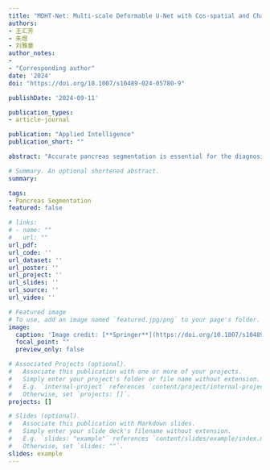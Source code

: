 ```yaml
---
title: "MDHT-Net: Multi-scale Deformable U-Net with Cos-spatial and Channel Hybrid Transformer for Pancreas Segmentation"
authors:
- 王汇芳
- 朱煜
- 刘雅童
author_notes:
- 
- "Corresponding author"
date: '2024'
doi: "https://doi.org/10.1007/s10489-024-05780-9"

publishDate: '2024-09-11'

publication_types:
- article-journal

publication: "Applied Intelligence"
publication_short: ""

abstract: "Accurate pancreas segmentation is essential for the diagnosis of pancreas disease, while it is still challenging due to the variable structure and small size of the pancreas. In this paper, we propose a Multi-scale Deformable U-Net with Cos-spatial and Channel Hybrid Transformer (MDHT-Net) for pancreas segmentation. To mitigate the ambiguity between the codec stages, the Cos-spatial and Channel Hybrid Transformer (CCHT) module is designed as a novel skip connection, enhancing the network’s ability to perceive spatial information and reveal the inter-channel relationships within different layers’ features. Furthermore, the CCHT efficiently aggregates multi-stage contextual information by improving the self-attention mechanism in two different manners, overcoming the limitation of computational complexity. In addition, to comprehensively understand deep semantic information, the Multi-scale Feature Adaptive-extraction (MFA) module is proposed to dynamically enhance the network’s receptive field by integrating the pancreas characteristics of scale variations. The experimental results present that our proposed MDHT-Net achieves superior performance compared to other existing state-of-the-art methods on two public pancreas datasets, with the mean Dice coefficient of 91.07% for NIH and 91.52% for MSD, respectively. Given the effectiveness and advantages of our proposed MDHT-Net, it is expected to be a potential tool to assist clinicians in detecting pancreas disease and making reasonable treatment plans."

# Summary. An optional shortened abstract.
summary: 

tags:
- Pancreas Segmentation
featured: false

# links:
# - name: ""
#   url: ""
url_pdf: 
url_code: ''
url_dataset: ''
url_poster: ''
url_project: ''
url_slides: ''
url_source: ''
url_video: ''

# Featured image
# To use, add an image named `featured.jpg/png` to your page's folder. 
image:
  caption: 'Image credit: [**Springer**](https://doi.org/10.1007/s10489-024-05780-9)'
  focal_point: ""
  preview_only: false

# Associated Projects (optional).
#   Associate this publication with one or more of your projects.
#   Simply enter your project's folder or file name without extension.
#   E.g. `internal-project` references `content/project/internal-project/index.md`.
#   Otherwise, set `projects: []`.
projects: []

# Slides (optional).
#   Associate this publication with Markdown slides.
#   Simply enter your slide deck's filename without extension.
#   E.g. `slides: "example"` references `content/slides/example/index.md`.
#   Otherwise, set `slides: ""`.
slides: example
---
```

